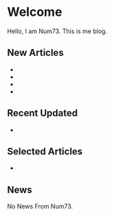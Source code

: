# Welcome

Hello, I am Num73. This is me blog.

## New Articles

- <a href="Chapter-1-Introduction-to-Consistency-and-Coherence.md"></a>
- <a href="cxlnote.topic"></a>
- <a href="CXL-feature.md"></a>
- <a href="Pond-CXL-Based-Memory-Pooling-Systems-for-Cloud-Platforms.md"></a>

## Recent Updated

- <a href="cxlnote.topic"></a>

## Selected Articles

- <a href="cxlnote.topic"></a>

## News

No News From Num73.